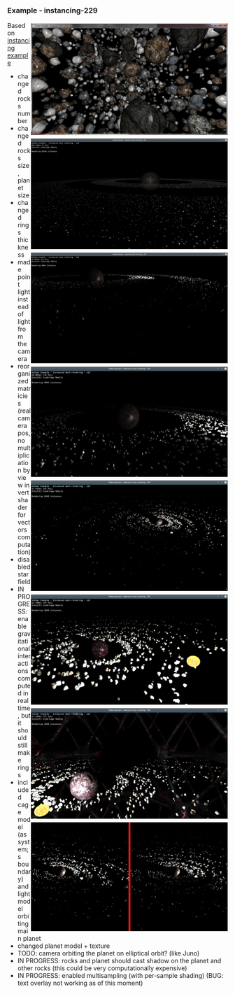 ### Example - instancing-229

<img src="https://raw.githubusercontent.com/SaschaWillems/Vulkan/master/screenshots/instancing.jpg" width="450px" align="right" vspace="4">

<img src="../../results/instancing-229/Zrzut ekranu z 2017-06-04 18-22-43 - playing with number of rocks, planet and rock size, rings thickness.png" width="450px" align="right" vspace="4">

<img src="../../results/instancing-229/Zrzut ekranu z 2017-06-19 22-11-05 - made point light instead of light from camera, some fake AO, matricies behave differently.png" width="450px" align="right" vspace="4">

<img src="../../results/instancing-229/Zrzut ekranu z 2017-06-20 23-14-34 - added planet shadow.png" width="450px" align="right" vspace="4">

<img src="../../results/instancing-229/Zrzut ekranu z 2017-08-16 15-03-31 - more rings, animated light (simple gravity sim on CPU) with object.png" width="450px" align="right" vspace="4">

<img src="../../results/instancing-229/Zrzut ekranu z 2017-08-17 19-58-34 - changed textures.png" width="450px" align="right" vspace="4">

<img src="../../results/instancing-229/Zrzut ekranu z 2017-08-18 00-57-38 - construct, soft shadows.png" width="450px" align="right" vspace="4">

<img src="../../results/instancing-229/Zrzut ekranu z 2017-08-16 23-13-55 - MSAA WITH SAMPLE SHADING.png" width="450px" align="right" vspace="4">

Based on [instancing example](https://github.com/SaschaWillems/Vulkan/tree/master/instancing)

* changed rocks number
* changed rocks size, planet size
* changed rings thickness
* made point light instead of light from the camera
* reorganized matricies (real camera pos, no multiplication by view in vert shader for vectors computation)
* disabled starfield
* IN PROGRESS: enable gravitational interactions computed in real time, but it should still make rings
* included cage model (as system;s boundary) and light model orbiting main planet
* changed planet model + texture
* TODO: camera orbiting the planet on elliptical orbit? (like Juno)
* IN PROGRESS: rocks and planet should cast shadow on the planet and other rocks (this could be very computationally expensive)
* IN PROGRESS: enabled multisampling (with per-sample shading) (BUG: text overlay not working as of this moment)
